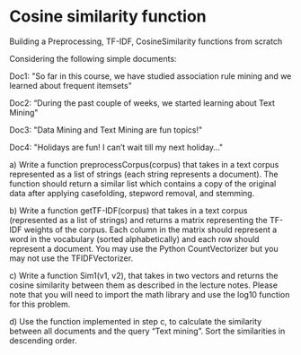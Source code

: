 # Cosine similarity function
Building a Preprocessing, TF-IDF, CosineSimilarity functions from scratch

Considering the following simple documents:

Doc1: "So far in this course, we have studied association rule mining and we learned about frequent itemsets"

Doc2: “During the past couple of weeks, we started learning about Text Mining"

Doc3: "Data Mining and Text Mining are fun topics!"

Doc4: "Holidays are fun! I can’t wait till my next holiday…"

a) Write a function preprocessCorpus(corpus) that takes in a text corpus represented as a list of strings (each string represents a document). The function should return a similar list which contains a copy of the original data after applying casefolding, stepword removal, and stemming.

b) Write a function getTF-IDF(corpus) that takes in a text corpus (represented as a list of strings) and returns a matrix representing the TF-IDF weights of the corpus. Each column in the matrix should represent a word in the vocabulary (sorted alphabetically) and each row should represent a document. You may use the Python CountVectorizer but you may not use the TFIDFVectorizer.

c) Write a function Sim1(v1, v2), that takes in two vectors and returns the cosine similarity between them as described in the lecture notes. Please note that you will need to import the math library and use the log10 function for this problem.

d) Use the function implemented in step c, to calculate the similarity between all documents and the query “Text mining”. Sort the similarities in descending
order.
